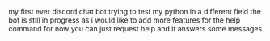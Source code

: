 my first ever discord chat bot trying to test my python in a different field 
the bot is still in progress as i would like to add more features for the help command 
for now you can just request help and it answers some messages 
